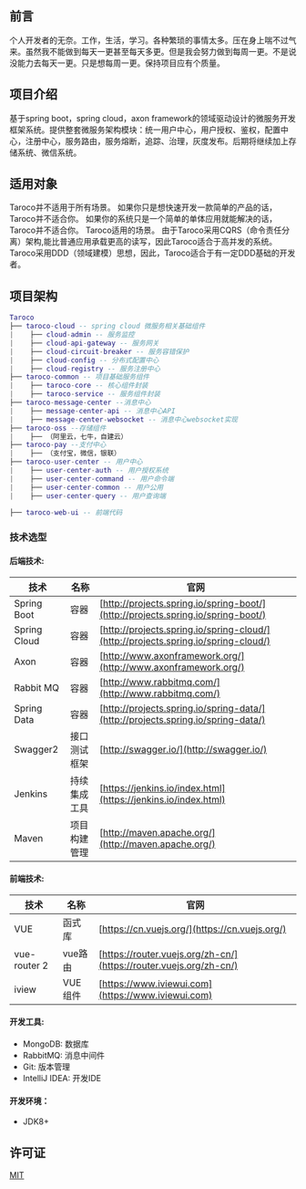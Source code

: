 ## 前言
   个人开发者的无奈。工作，生活，学习。各种繁琐的事情太多。压在身上喘不过气来。虽然我不能做到每天一更甚至每天多更。但是我会努力做到每周一更。不是说没能力去每天一更。只是想每周一更。保持项目应有个质量。
## 项目介绍
   基于spring boot，spring cloud，axon framework的领域驱动设计的微服务开发框架系统。提供整套微服务架构模块：统一用户中心，用户授权、鉴权，配置中心，注册中心，服务路由，服务熔断，追踪、治理，灰度发布。后期将继续加上存储系统、微信系统。 
## 适用对象
   Taroco并不适用于所有场景。
   如果你只是想快速开发一款简单的产品的话，Taroco并不适合你。 
   如果你的系统只是一个简单的单体应用就能解决的话，Taroco并不适合你。
   Taroco适用的场景。
   由于Taroco采用CQRS（命令责任分离）架构,能比普通应用承载更高的读写，因此Taroco适合于高并发的系统。
   Taroco采用DDD（领域建模）思想，因此，Taroco适合于有一定DDD基础的开发者。
## 项目架构
 
``` lua
Taroco
├── taroco-cloud -- spring cloud 微服务相关基础组件
|    ├── cloud-admin -- 服务监控
|    ├── cloud-api-gateway -- 服务网关
|    ├── cloud-circuit-breaker -- 服务容错保护
|    ├── cloud-config -- 分布式配置中心
|    ├── cloud-registry -- 服务注册中心
├── taroco-common -- 项目基础服务组件
|    ├── taroco-core -- 核心组件封装
|    ├── taroco-service -- 服务组件封装
├── taroco-message-center --消息中心
|    ├── message-center-api -- 消息中心API
|    ├── message-center-websocket -- 消息中心websocket实现
├── taroco-oss --存储组件
|    ├── （阿里云，七牛，自建云）
├── taroco-pay --支付中心
|    ├── （支付宝，微信，银联）
├── taroco-user-center -- 用户中心
|    ├── user-center-auth -- 用户授权系统
|    ├── user-center-command -- 用户命令端
|    ├── user-center-common -- 用户公用
|    ├── user-center-query -- 用户查询端

├── taroco-web-ui -- 前端代码
```


### 技术选型

#### 后端技术:
技术 | 名称 | 官网
----|------|----
Spring Boot | 容器  | [http://projects.spring.io/spring-boot/](http://projects.spring.io/spring-boot/)
Spring Cloud | 容器  | [http://projects.spring.io/spring-cloud/](http://projects.spring.io/spring-cloud/)
Axon | 容器  | [http://www.axonframework.org/](http://www.axonframework.org/)
Rabbit MQ | 容器  | [http://www.rabbitmq.com/](http://www.rabbitmq.com/)
Spring Data | 容器  | [http://projects.spring.io/spring-data/](http://projects.spring.io/spring-data/)
Swagger2 | 接口测试框架  | [http://swagger.io/](http://swagger.io/)
Jenkins | 持续集成工具  | [https://jenkins.io/index.html](https://jenkins.io/index.html)
Maven | 项目构建管理  | [http://maven.apache.org/](http://maven.apache.org/)

#### 前端技术:
技术 | 名称 | 官网
----|------|----
VUE | 函式库  | [https://cn.vuejs.org/](https://cn.vuejs.org/)
vue-router 2 | vue路由  | [https://router.vuejs.org/zh-cn/](https://router.vuejs.org/zh-cn/)
iview | VUE组件  | [https://www.iviewui.com](https://www.iviewui.com)

#### 开发工具:
- MongoDB: 数据库
- RabbitMQ: 消息中间件
- Git: 版本管理
- IntelliJ IDEA: 开发IDE

#### 开发环境：
- JDK8+

## 许可证

[MIT](LICENSE "MIT")
